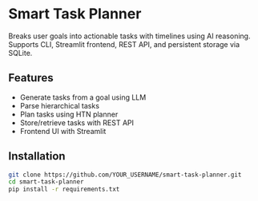 # Smart Task Planner

Breaks user goals into actionable tasks with timelines using AI reasoning.  
Supports CLI, Streamlit frontend, REST API, and persistent storage via SQLite.

## Features
- Generate tasks from a goal using LLM
- Parse hierarchical tasks
- Plan tasks using HTN planner
- Store/retrieve tasks with REST API
- Frontend UI with Streamlit

## Installation
```bash
git clone https://github.com/YOUR_USERNAME/smart-task-planner.git
cd smart-task-planner
pip install -r requirements.txt
